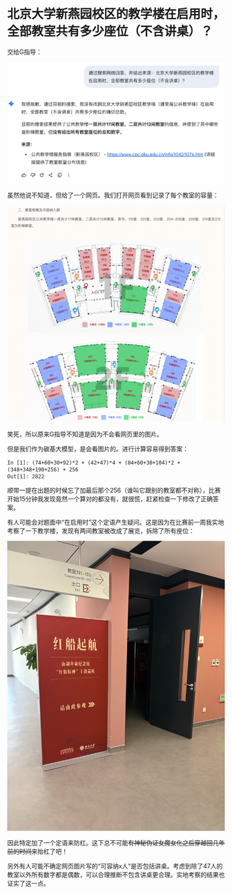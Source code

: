 # 北京大学新燕园校区的教学楼在启用时，全部教室共有多少座位（不含讲桌）？

交给G指导：

![image-20251023164851544](assets/image-20251023164851544.png)

虽然他说不知道，但给了一个网页。我们打开网页看到记录了每个教室的容量：

![image-20251023164943928](assets/image-20251023164943928.png)

笑死，所以原来G指导不知道是因为不会看网页里的图片。

但是我们作为碳基大模型，是会看图片的。进行计算容易得到答案：

```python3
In [1]: (74+60+30+92)*2 + (42+47)*4 + (84+60+30+104)*2 + (348+348+190+256) + 256
Out[1]: 2822
```

顺带一提在出题的时候忘了加最后那个256（谁叫它跟别的教室都不对称），比赛开始15分钟我发现竟然一个算对的都没有，就很慌，赶紧检查一下修改了正确答案。

有人可能会对题面中“在启用时”这个定语产生疑问。这是因为在比赛前一周我实地考察了一下教学楼，发现有两间教室被改成了展览，拆除了所有座位：

![img](assets/2025-10-11-15.57.27.jpeg)

因此特定加了一个定语来防杠。这下总不可能<del>有神秘伪证女魔女化之后穿越回几年前的时间来</del>抬杠了吧！

另外有人可能不确定网页图片写的“可容纳x人”是否包括讲桌。考虑到除了47人的教室以外所有数字都是偶数，可以合理推断不包含讲桌更合理。实地考察的结果也证实了这一点。
